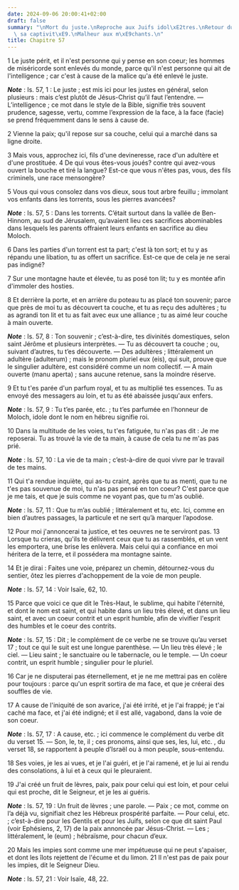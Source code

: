 ```yaml
---
date: 2024-09-06 20:00:41+02:00
draft: false
summary: "\nMort du juste.\nReproche aux Juifs idol\xE2tres.\nRetour du peuple de\
  \ sa captivit\xE9.\nMalheur aux m\xE9chants.\n"
title: Chapitre 57
---
```





1 Le juste périt, et il n'est personne qui y pense en son coeur; les hommes de miséricorde sont enlevés du monde, parce qu'il n'est personne qui ait de l'intelligence ; car c'est à cause de la malice qu'a été enlevé le juste.

***Note*** :  Is. 57, 1 : Le juste ; est mis ici pour les justes en général, selon plusieurs : mais c’est plutôt de Jésus-Christ qu’il faut l’entendre. ― L’intelligence ; ce mot dans le style de la Bible, signifie très souvent prudence, sagesse, vertu, comme l’expression de la face, à la face (facie) se prend fréquemment dans le sens à cause de.

2 Vienne la paix; qu'il repose sur sa couche, celui qui a marché dans sa ligne droite.


3 Mais vous, approchez ici, fils d'une devineresse, race d'un adultère et d'une prostituée. 4 De qui vous êtes-vous joués? contre qui avez-vous ouvert la bouche et tiré la langue? Est-ce que vous n'êtes pas, vous, des fils criminels, une race mensongère?


5 Vous qui vous consolez dans vos dieux, sous tout arbre feuillu ; immolant vos enfants dans les torrents, sous les pierres avancées?

***Note*** :  Is. 57, 5 : Dans les torrents. C’était surtout dans la vallée de Ben-Hinnom, au sud de Jérusalem, qu’avaient lieu ces sacrifices abominables dans lesquels les parents offraient leurs enfants en sacrifice au dieu Moloch.


6 Dans les parties d'un torrent est ta part; c'est là ton sort; et tu y as répandu une libation, tu as offert un sacrifice. Est-ce que de cela je ne serai pas indigné?


7 Sur une montagne haute et élevée, tu as posé ton lit; tu y es montée afin d'immoler des hosties.


8 Et derrière la porte, et en arrière du poteau tu as placé ton souvenir; parce que près de moi tu as découvert ta couche, et tu as reçu des adultères ; tu as agrandi ton lit et tu as fait avec eux une alliance ; tu as aimé leur couche à main ouverte.

***Note*** :  Is. 57, 8 : Ton souvenir ; c’est-à-dire, tes divinités domestiques, selon saint Jérôme et plusieurs interprètes. ― Tu as découvert ta couche ; ou, suivant d’autres, tu t’es découverte. ― Des adultères ; littéralement un adultère (adulterum) ; mais le pronom pluriel eux (eis), qui suit, prouve que le singulier adultère, est considéré comme un nom collectif. ― A main ouverte (manu aperta) ; sans aucune retenue, sans la moindre réserve.


9 Et tu t'es parée d'un parfum royal, et tu as multiplié tes essences. Tu as envoyé des messagers au loin, et tu as été abaissée jusqu'aux enfers.

***Note*** :  Is. 57, 9 : Tu t’es parée, etc. ; tu t’es parfumée en l’honneur de Moloch, idole dont le nom en hébreu signifie roi.


10 Dans la multitude de les voies, tu t'es fatiguée, tu n'as pas dit : Je me reposerai. Tu as trouvé la vie de ta main, à cause de cela tu ne m'as pas prié.

***Note*** :  Is. 57, 10 : La vie de ta main ; c’est-à-dire de quoi vivre par le travail de tes mains.


11 Qui t'a rendue inquiète, qui as-tu craint, après que tu as menti, que tu ne t'es pas souvenue de moi, tu n'as pas pensé en ton coeur? C'est parce que je me tais, et que je suis comme ne voyant pas, que tu m'as oublié.

***Note*** :  Is. 57, 11 : Que tu m’as oublié ; littéralement et tu, etc. Ici, comme en bien d’autres passages, la particule et ne sert qu’à marquer l’apodose.


12 Pour moi j'annoncerai ta justice, et tes oeuvres ne te serviront pas. 13 Lorsque tu crieras, qu'ils te délivrent ceux que tu as rassemblés, et un vent les emportera, une brise les enlèvera. Mais celui qui a confiance en moi héritera de la terre, et il possédera ma montagne sainte.


14 Et je dirai : Faites une voie, préparez un chemin, détournez-vous du sentier, ôtez les pierres d'achoppement de la voie de mon peuple.

***Note*** :  Is. 57, 14 : Voir Isaïe, 62, 10.


15 Parce que voici ce que dit le Très-Haut, le sublime, qui habite l'éternité, et dont le nom est saint, et qui habite dans un lieu très élevé, et dans un lieu saint, et avec un coeur contrit et un esprit humble, afin de vivifier l'esprit des humbles et le coeur des contrits.

***Note*** :  Is. 57, 15 : Dit ; le complément de ce verbe ne se trouve qu’au verset 17 ; tout ce qui le suit est une longue parenthèse. ― Un lieu très élevé ; le ciel. ― Lieu saint ; le sanctuaire ou le tabernacle, ou le temple. ― Un coeur contrit, un esprit humble ; singulier pour le pluriel.


16 Car je ne disputerai pas éternellement, et je ne me mettrai pas en colère pour toujours : parce qu'un esprit sortira de ma face, et que je créerai des souffles de vie.


17 A cause de l'iniquité de son avarice, j'ai été irrité, et je l'ai frappé; je t'ai caché ma face, et j'ai été indigné; et il est allé, vagabond, dans la voie de son coeur.

***Note*** :  Is. 57, 17 : A cause, etc. ; ici commence le complément du verbe dit du verset 15. ― Son, le, te, il ; ces pronoms, ainsi que ses, les, lui, etc. , du verset 18, se rapportent à peuple d’Israël ou à mon peuple, sous-entendu.

18 Ses voies, je les ai vues, et je l'ai guéri, et je l'ai ramené, et je lui ai rendu des consolations, à lui et à ceux qui le pleuraient.


19 J'ai créé un fruit de lèvres, paix, paix pour celui qui est loin, et pour celui qui est proche, dit le Seigneur, et je les ai guéris.

***Note*** :  Is. 57, 19 : Un fruit de lèvres ; une parole. ― Paix ; ce mot, comme on l’a déjà vu, signifiait chez les Hébreux prospérité parfaite. ― Pour celui, etc. ; c’est-à-dire pour les Gentils et pour les Juifs, selon ce que dit saint Paul (voir Ephésiens, 2, 17) de la paix annoncée par Jésus-Christ. ― Les ; littéralement, le (eum) ; hébraïsme, pour chacun d’eux.

20 Mais les impies sont comme une mer impétueuse qui ne peut s'apaiser, et dont les îlots rejettent de l'écume et du limon. 21 Il n'est pas de paix pour les impies, dit le Seigneur Dieu.

***Note*** :  Is. 57, 21 : Voir Isaïe, 48, 22.

